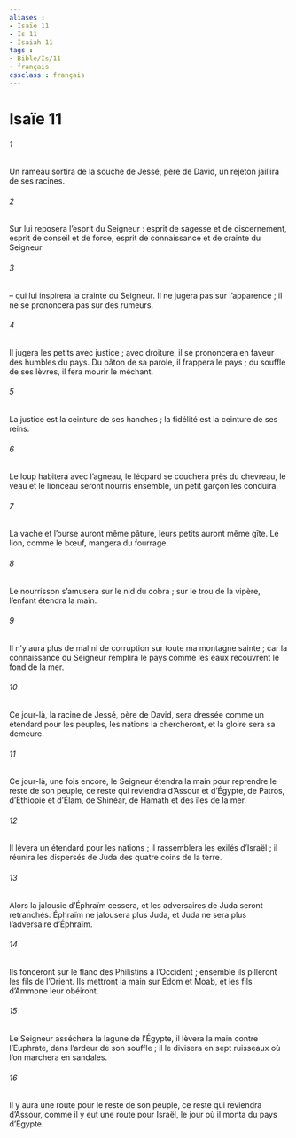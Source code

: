 ```yaml
---
aliases : 
- Isaïe 11
- Is 11
- Isaiah 11
tags : 
- Bible/Is/11
- français
cssclass : français
---
```


# Isaïe 11

###### 1
Un rameau sortira de la souche de Jessé, père de David,
un rejeton jaillira de ses racines.
###### 2
Sur lui reposera l’esprit du Seigneur :
esprit de sagesse et de discernement,
esprit de conseil et de force,
esprit de connaissance et de crainte du Seigneur
###### 3
– qui lui inspirera la crainte du Seigneur.
Il ne jugera pas sur l’apparence ;
il ne se prononcera pas sur des rumeurs.
###### 4
Il jugera les petits avec justice ;
avec droiture, il se prononcera
en faveur des humbles du pays.
Du bâton de sa parole, il frappera le pays ;
du souffle de ses lèvres, il fera mourir le méchant.
###### 5
La justice est la ceinture de ses hanches ;
la fidélité est la ceinture de ses reins.
###### 6
Le loup habitera avec l’agneau,
le léopard se couchera près du chevreau,
le veau et le lionceau seront nourris ensemble,
un petit garçon les conduira.
###### 7
La vache et l’ourse auront même pâture,
leurs petits auront même gîte.
Le lion, comme le bœuf, mangera du fourrage.
###### 8
Le nourrisson s’amusera sur le nid du cobra ;
sur le trou de la vipère, l’enfant étendra la main.
###### 9
Il n’y aura plus de mal ni de corruption
sur toute ma montagne sainte ;
car la connaissance du Seigneur remplira le pays
comme les eaux recouvrent le fond de la mer.
###### 10
Ce jour-là, la racine de Jessé, père de David,
sera dressée comme un étendard pour les peuples,
les nations la chercheront,
et la gloire sera sa demeure.
###### 11
Ce jour-là, une fois encore,
le Seigneur étendra la main
pour reprendre le reste de son peuple,
ce reste qui reviendra d’Assour et d’Égypte,
de Patros, d’Éthiopie et d’Élam,
de Shinéar, de Hamath et des îles de la mer.
###### 12
Il lèvera un étendard pour les nations ;
il rassemblera les exilés d’Israël ;
il réunira les dispersés de Juda
des quatre coins de la terre.
###### 13
Alors la jalousie d’Éphraïm cessera,
et les adversaires de Juda seront retranchés.
Éphraïm ne jalousera plus Juda,
et Juda ne sera plus l’adversaire d’Éphraïm.
###### 14
Ils fonceront sur le flanc des Philistins à l’Occident ;
ensemble ils pilleront les fils de l’Orient.
Ils mettront la main sur Édom et Moab,
et les fils d’Ammone leur obéiront.
###### 15
Le Seigneur asséchera la lagune de l’Égypte,
il lèvera la main contre l’Euphrate,
dans l’ardeur de son souffle ;
il le divisera en sept ruisseaux
où l’on marchera en sandales.
###### 16
Il y aura une route pour le reste de son peuple,
ce reste qui reviendra d’Assour,
comme il y eut une route pour Israël,
le jour où il monta du pays d’Égypte.
